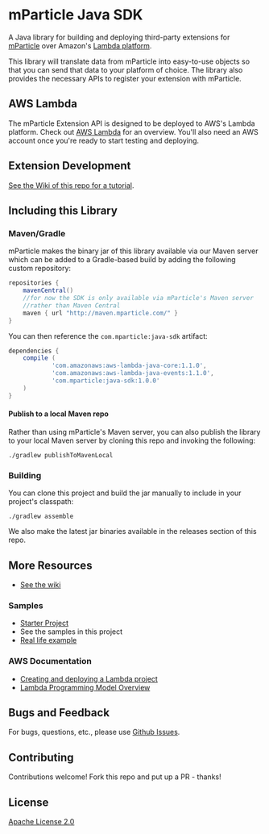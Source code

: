 # mParticle Java SDK

A Java library for building and deploying third-party extensions for [mParticle](https://www.mparticle.com) over Amazon's [Lambda platform](https://aws.amazon.com/lambda/).

This library will translate data from mParticle into easy-to-use objects so that you can send that data to your platform of choice. The library also provides the necessary APIs to register your extension with mParticle.

## AWS Lambda

The mParticle Extension API is designed to be deployed to AWS's Lambda platform. Check out [AWS Lambda](https://aws.amazon.com/lambda/) for an overview. You'll also need an AWS account once you're ready to start testing and deploying.

## Extension Development

[See the Wiki of this repo for a tutorial](https://github.com/mParticle/mparticle-sdk-java/wiki).

## Including this Library

### Maven/Gradle

mParticle makes the binary jar of this library available via our Maven server which can be added to a Gradle-based build by adding the following custom repository:

```groovy
repositories {
    mavenCentral()
    //for now the SDK is only available via mParticle's Maven server
    //rather than Maven Central
    maven { url "http://maven.mparticle.com/" }
}
```

You can then reference the `com.mparticle:java-sdk` artifact:

```groovy
dependencies {
    compile (
            'com.amazonaws:aws-lambda-java-core:1.1.0',
            'com.amazonaws:aws-lambda-java-events:1.1.0',
            'com.mparticle:java-sdk:1.0.0'
    )
}
```

#### Publish to a local Maven repo

Rather than using mParticle's Maven server, you can also publish the library to your local Maven server by cloning this repo and invoking the following:

    ./gradlew publishToMavenLocal

### Building

You can clone this project and build the jar manually to include in your project's classpath:

    ./gradlew assemble
    
We also make the latest jar binaries available in the releases section of this repo.

## More Resources

- [See the wiki](https://github.com/mParticle/mparticle-sdk-java/wiki)

### Samples

- [Starter Project](https://github.com/mParticle/lambda-extension-sample) 
- See the samples in this project
- [Real life example](https://github.com/mParticle/lambda-iterable)

### AWS Documentation

- [Creating and deploying a Lambda project](http://docs.aws.amazon.com/lambda/latest/dg/java-gs.html) 
- [Lambda Programming Model Overview](http://docs.aws.amazon.com/lambda/latest/dg/java-programming-model.html)

## Bugs and Feedback

For bugs, questions, etc., please use [Github Issues](https://github.com/mParticle/mparticle-sdk-java/issues).

## Contributing

Contributions welcome! Fork this repo and put up a PR - thanks!

## License

[Apache License 2.0](http://www.apache.org/licenses/LICENSE-2.0)
